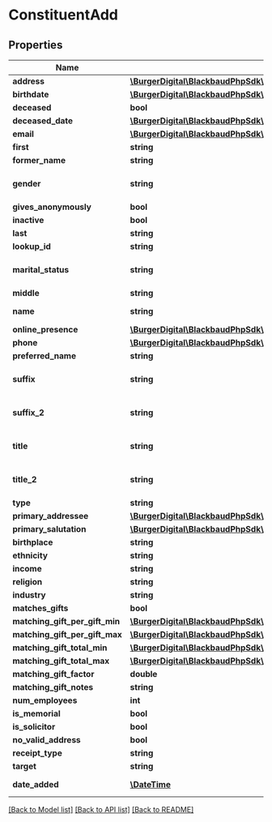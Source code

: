 # ConstituentAdd

## Properties
Name | Type | Description | Notes
------------ | ------------- | ------------- | -------------
**address** | [**\BurgerDigital\BlackbaudPhpSdk\BurgerDigital\BlackbaudPhpSdk\Models\ConstituentAddressAdd**](ConstituentAddressAdd.md) |  | [optional] 
**birthdate** | [**\BurgerDigital\BlackbaudPhpSdk\BurgerDigital\BlackbaudPhpSdk\Models\FuzzyDate**](FuzzyDate.md) |  | [optional] 
**deceased** | **bool** | Indicates whether the constituent is deceased. For individuals only. | [optional] 
**deceased_date** | [**\BurgerDigital\BlackbaudPhpSdk\BurgerDigital\BlackbaudPhpSdk\Models\FuzzyDate**](FuzzyDate.md) |  | [optional] 
**email** | [**\BurgerDigital\BlackbaudPhpSdk\BurgerDigital\BlackbaudPhpSdk\Models\ConstituentEmailAddressAdd**](ConstituentEmailAddressAdd.md) |  | [optional] 
**first** | **string** | The constituent&#x27;s first name. For individuals only. Character limit: 50. | [optional] 
**former_name** | **string** | The constituent&#x27;s former name. For individuals only. Character limit: 100. | [optional] 
**gender** | **string** | The constituent&#x27;s gender. Available values are the entries in the &lt;a href&#x3D;\&quot;https://developer.sky.blackbaud.com/docs/services/56b76470069a0509c8f1c5b3/operations/ListGenders\&quot;&gt;&lt;b&gt;Gender&lt;/b&gt;&lt;/a&gt; table. This property defaults to &lt;i&gt;Unknown&lt;/i&gt; if no value is provided. For individuals only. | [optional] 
**gives_anonymously** | **bool** | Indicates whether the constituent gives anonymously. | [optional] 
**inactive** | **bool** | Indicates whether the constituent is inactive. | [optional] 
**last** | **string** | The constituent&#x27;s last name. For individuals only (required). Character limit: 100. | [optional] 
**lookup_id** | **string** | The user-defined identifier for the constituent. | [optional] 
**marital_status** | **string** | The constituent&#x27;s marital status. Available values are the entries in the &lt;a href&#x3D;\&quot;https://developer.sky.blackbaud.com/docs/services/56b76470069a0509c8f1c5b3/operations/ListMaritalStatuses\&quot;&gt;&lt;b&gt;Marital Status&lt;/b&gt;&lt;/a&gt; table.  For individuals only. | [optional] 
**middle** | **string** | The constituent&#x27;s middle name. For individuals only. Character limit: 50. | [optional] 
**name** | **string** | If the constituent&#x27;s &lt;code&gt;type&lt;/code&gt; is &lt;i&gt;Individual&lt;/i&gt;, this is a computed field that does not apply to add operations. If the &lt;code&gt;type&lt;/code&gt; is &lt;i&gt;Organization&lt;/i&gt;, this field is required and represents the organization&#x27;s name. Character limit: 60. | [optional] 
**online_presence** | [**\BurgerDigital\BlackbaudPhpSdk\BurgerDigital\BlackbaudPhpSdk\Models\ConstituentOnlinePresenceAdd**](ConstituentOnlinePresenceAdd.md) |  | [optional] 
**phone** | [**\BurgerDigital\BlackbaudPhpSdk\BurgerDigital\BlackbaudPhpSdk\Models\ConstituentPhoneAdd**](ConstituentPhoneAdd.md) |  | [optional] 
**preferred_name** | **string** | The constituent&#x27;s preferred name. For individuals only. Character limit: 50. | [optional] 
**suffix** | **string** | The constituent&#x27;s primary suffix. Available values are the entries in the &lt;a href&#x3D;\&quot;https://developer.sky.blackbaud.com/docs/services/56b76470069a0509c8f1c5b3/operations/ListSuffixes\&quot;&gt;&lt;b&gt;Suffixes&lt;/b&gt;&lt;/a&gt; table. For individuals only. | [optional] 
**suffix_2** | **string** | The constituent&#x27;s secondary suffix. Available values are the entries in the &lt;a href&#x3D;\&quot;https://developer.sky.blackbaud.com/docs/services/56b76470069a0509c8f1c5b3/operations/ListSuffixes\&quot;&gt;&lt;b&gt;Suffixes&lt;/b&gt;&lt;/a&gt; table. For individuals only. | [optional] 
**title** | **string** | The constituent&#x27;s primary title. Available values are the entries in the &lt;a href&#x3D;\&quot;https://developer.sky.blackbaud.com/docs/services/56b76470069a0509c8f1c5b3/operations/ListTitles\&quot;&gt;&lt;b&gt;Titles&lt;/b&gt;&lt;/a&gt; table. For individuals only. | [optional] 
**title_2** | **string** | The constituent&#x27;s secondary title. Available values are the entries in the &lt;a href&#x3D;\&quot;https://developer.sky.blackbaud.com/docs/services/56b76470069a0509c8f1c5b3/operations/ListTitles\&quot;&gt;&lt;b&gt;Titles&lt;/b&gt;&lt;/a&gt; table. For individuals only. | [optional] 
**type** | **string** | The type of constituent. Available values are &lt;i&gt;Individual&lt;/i&gt; and &lt;i&gt;Organization&lt;/i&gt;. | 
**primary_addressee** | [**\BurgerDigital\BlackbaudPhpSdk\BurgerDigital\BlackbaudPhpSdk\Models\PrimaryNameFormatEdit**](PrimaryNameFormatEdit.md) |  | [optional] 
**primary_salutation** | [**\BurgerDigital\BlackbaudPhpSdk\BurgerDigital\BlackbaudPhpSdk\Models\PrimaryNameFormatEdit**](PrimaryNameFormatEdit.md) |  | [optional] 
**birthplace** | **string** | The birthplace of the constituent. For individuals only. | [optional] 
**ethnicity** | **string** | The ethnicity of the constituent. For individuals only. | [optional] 
**income** | **string** | The income for the constituent. For individuals only. | [optional] 
**religion** | **string** | The religion of the constituent. For individuals only. | [optional] 
**industry** | **string** | The industry of the constituent. For organizations only. | [optional] 
**matches_gifts** | **bool** | Indicates if the constituent matches gifts. For organizations only. | [optional] 
**matching_gift_per_gift_min** | [**\BurgerDigital\BlackbaudPhpSdk\BurgerDigital\BlackbaudPhpSdk\Models\Currency**](Currency.md) |  | [optional] 
**matching_gift_per_gift_max** | [**\BurgerDigital\BlackbaudPhpSdk\BurgerDigital\BlackbaudPhpSdk\Models\Currency**](Currency.md) |  | [optional] 
**matching_gift_total_min** | [**\BurgerDigital\BlackbaudPhpSdk\BurgerDigital\BlackbaudPhpSdk\Models\Currency**](Currency.md) |  | [optional] 
**matching_gift_total_max** | [**\BurgerDigital\BlackbaudPhpSdk\BurgerDigital\BlackbaudPhpSdk\Models\Currency**](Currency.md) |  | [optional] 
**matching_gift_factor** | **double** | The matching gift factor for the constituent. For organizations only. | [optional] 
**matching_gift_notes** | **string** | The matching gift notes for the constituent. For organizations only. | [optional] 
**num_employees** | **int** | The number of employees for the constituent. For organizations only. | [optional] 
**is_memorial** | **bool** | Indicates whether the constituent is for honor/memorial. | [optional] 
**is_solicitor** | **bool** | Indicates whether the constituent is a solicitor. | [optional] 
**no_valid_address** | **bool** | Indicates whether the constituent does not have a valid address. | [optional] 
**receipt_type** | **string** | The receipt type of the constituent. | [optional] 
**target** | **string** | The target of the constituent. | [optional] 
**date_added** | [**\DateTime**](\DateTime.md) | Optional.  The date the constituent was added. Useful when importing records from another system and the source system has a date added. Uses &lt;a href&#x3D;\&quot;https://tools.ietf.org/html/rfc3339\&quot;&gt;ISO-8601 format: &lt;/a&gt;&lt;i&gt;1969-11-21T10:29:43&lt;/i&gt;. | [optional] 

[[Back to Model list]](../../README.md#documentation-for-models) [[Back to API list]](../../README.md#documentation-for-api-endpoints) [[Back to README]](../../README.md)

